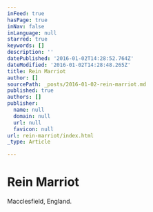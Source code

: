 ```yaml
---
inFeed: true
hasPage: true
inNav: false
inLanguage: null
starred: true
keywords: []
description: ''
datePublished: '2016-01-02T14:28:52.764Z'
dateModified: '2016-01-02T14:28:48.265Z'
title: Rein Marriot
author: []
sourcePath: _posts/2016-01-02-rein-marriot.md
published: true
authors: []
publisher:
  name: null
  domain: null
  url: null
  favicon: null
url: rein-marriot/index.html
_type: Article

---
```

# Rein Marriot

Macclesfield, England.